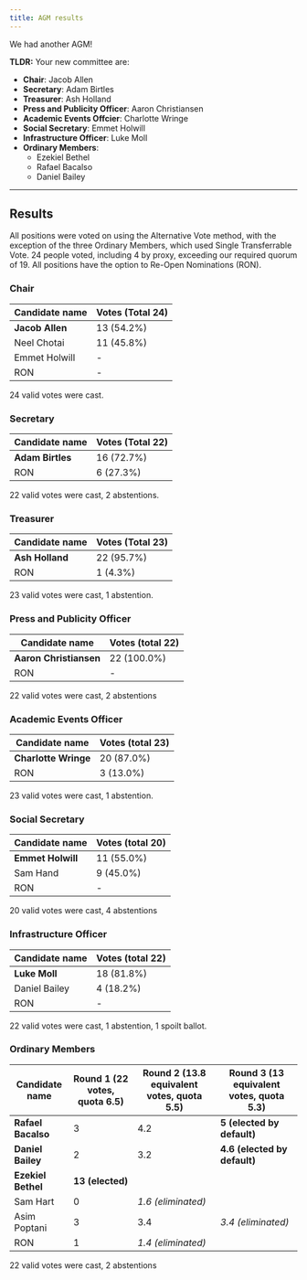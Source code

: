 ```yaml
---
title: AGM results
---
```


We had another AGM! 

**TLDR:** Your new committee are:

 - **Chair**: Jacob Allen
 - **Secretary**: Adam Birtles
 - **Treasurer**: Ash Holland
 - **Press and Publicity Officer**: Aaron Christiansen
 - **Academic Events Offcier**: Charlotte Wringe
 - **Social Secretary**: Emmet Holwill
 - **Infrastructure Officer**: Luke Moll
 - **Ordinary Members**:
   - Ezekiel Bethel
   - Rafael Bacalso
   - Daniel Bailey

---

## Results

All positions were voted on using the Alternative Vote method, with the exception of the three Ordinary Members, which used Single Transferrable Vote. 24 people voted, including 4 by proxy, exceeding our required quorum of 19. All positions have the option to Re-Open Nominations (RON).

### Chair

| Candidate name   | Votes (Total 24) |
|------------------|------------------|
| **Jacob Allen**  | 13 (54.2%)       |
| Neel Chotai      | 11 (45.8%)       |
| Emmet Holwill    | -                |
| RON              | -                |

24 valid votes were cast.

### Secretary

| Candidate name   | Votes (Total 22) |
|------------------|------------------|
| **Adam Birtles** | 16 (72.7%)       |
| RON              | 6 (27.3%)

22 valid votes were cast, 2 abstentions.

### Treasurer

| Candidate name  | Votes (Total 23) |
|-----------------|------------------|
| **Ash Holland** | 22 (95.7%)       |
| RON             | 1 (4.3%)         |

23 valid votes were cast, 1 abstention.

### Press and Publicity Officer

|     Candidate name     | Votes (total 22) |
|------------------------|------------------|
| **Aaron Christiansen** | 22 (100.0%)      |
| RON                    | -                |

22 valid votes were cast, 2 abstentions

### Academic Events Officer

|    Candidate name    | Votes (total 23) |
|----------------------|------------------|
| **Charlotte Wringe** | 20 (87.0%)       |
| RON                  | 3 (13.0%)        |

23 valid votes were cast, 1 abstention.

### Social Secretary

|  Candidate name   | Votes (total 20) |
|-------------------|------------------|
| **Emmet Holwill** | 11 (55.0%)       |
| Sam Hand          | 9 (45.0%)        |
| RON               | -                |

20 valid votes were cast, 4 abstentions

### Infrastructure Officer

| Candidate name | Votes (total 22) |
|----------------|------------------|
| **Luke Moll**  | 18 (81.8%)       |
| Daniel Bailey  | 4 (18.2%)        |
| RON            | -                |

22 valid votes were cast, 1 abstention, 1 spoilt ballot.

### Ordinary Members

| Candidate name     | Round 1 (22 votes, quota 6.5) | Round 2 (13.8 equivalent votes, quota 5.5) | Round 3 (13 equivalent votes, quota 5.3) |
|--------------------|-------------------------------|--------------------------------------------|------------------------------------------|
| **Rafael Bacalso** | 3                             | 4.2                                        | **5 (elected by default)**               |
| **Daniel Bailey**  | 2                             | 3.2                                        | **4.6 (elected by default)**             |
| **Ezekiel Bethel** | **13 (elected)**              |                                            |                                          |
| Sam Hart           | 0                             | *1.6 (eliminated)*                         |                                          |
| Asim Poptani       | 3                             | 3.4                                        | *3.4 (eliminated)*                       |
| RON                | 1                             | *1.4 (eliminated)*                         |                                          |

22 valid votes were cast, 2 abstentions
